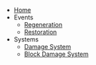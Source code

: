 * [Home](/)
* Events
  * [Regeneration](./regeneration.md)
  * [Restoration](./restoration.md)
* Systems
  * [Damage System](./system-damage.md)
  * [Block Damage System](./system-block-damage.md)